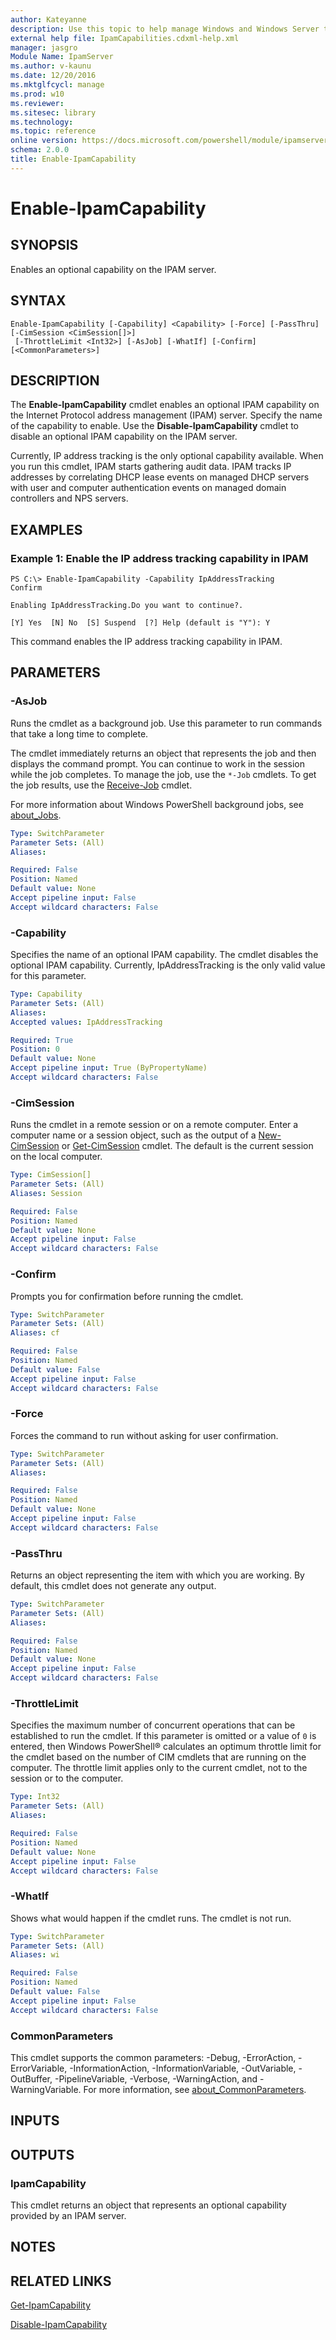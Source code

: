 ```yaml
---
author: Kateyanne
description: Use this topic to help manage Windows and Windows Server technologies with Windows PowerShell.
external help file: IpamCapabilities.cdxml-help.xml
manager: jasgro
Module Name: IpamServer
ms.author: v-kaunu
ms.date: 12/20/2016
ms.mktglfcycl: manage
ms.prod: w10
ms.reviewer: 
ms.sitesec: library
ms.technology: 
ms.topic: reference
online version: https://docs.microsoft.com/powershell/module/ipamserver/enable-ipamcapability?view=windowsserver2022-ps&wt.mc_id=ps-gethelp
schema: 2.0.0
title: Enable-IpamCapability
---
```


# Enable-IpamCapability

## SYNOPSIS
Enables an optional capability on the IPAM server.

## SYNTAX

```
Enable-IpamCapability [-Capability] <Capability> [-Force] [-PassThru] [-CimSession <CimSession[]>]
 [-ThrottleLimit <Int32>] [-AsJob] [-WhatIf] [-Confirm] [<CommonParameters>]
```

## DESCRIPTION
The **Enable-IpamCapability** cmdlet enables an optional IPAM capability on the Internet Protocol address management (IPAM) server.
Specify the name of the capability to enable.
Use the **Disable-IpamCapability** cmdlet to disable an optional IPAM capability on the IPAM server.

Currently, IP address tracking is the only optional capability available.
When you run this cmdlet, IPAM starts gathering audit data.
IPAM tracks IP addresses by correlating DHCP lease events on managed DHCP servers with user and computer authentication events on managed domain controllers and NPS servers.

## EXAMPLES

### Example 1: Enable the IP address tracking capability in IPAM
```
PS C:\> Enable-IpamCapability -Capability IpAddressTracking
Confirm

Enabling IpAddressTracking.Do you want to continue?.

[Y] Yes  [N] No  [S] Suspend  [?] Help (default is "Y"): Y
```

This command enables the IP address tracking capability in IPAM.

## PARAMETERS

### -AsJob
Runs the cmdlet as a background job. Use this parameter to run commands that take a long time to complete. 

The cmdlet immediately returns an object that represents the job and then displays the command prompt. 
You can continue to work in the session while the job completes. 
To manage the job, use the `*-Job` cmdlets. 
To get the job results, use the [Receive-Job](https://go.microsoft.com/fwlink/?LinkID=113372) cmdlet. 

For more information about Windows PowerShell background jobs, see [about_Jobs](https://go.microsoft.com/fwlink/?LinkID=113251).

```yaml
Type: SwitchParameter
Parameter Sets: (All)
Aliases: 

Required: False
Position: Named
Default value: None
Accept pipeline input: False
Accept wildcard characters: False
```

### -Capability
Specifies the name of an optional IPAM capability.
The cmdlet disables the optional IPAM capability.
Currently, IpAddressTracking is the only valid value for this parameter.

```yaml
Type: Capability
Parameter Sets: (All)
Aliases: 
Accepted values: IpAddressTracking

Required: True
Position: 0
Default value: None
Accept pipeline input: True (ByPropertyName)
Accept wildcard characters: False
```

### -CimSession
Runs the cmdlet in a remote session or on a remote computer.
Enter a computer name or a session object, such as the output of a [New-CimSession](https://go.microsoft.com/fwlink/p/?LinkId=227967) or [Get-CimSession](https://go.microsoft.com/fwlink/p/?LinkId=227966) cmdlet.
The default is the current session on the local computer.

```yaml
Type: CimSession[]
Parameter Sets: (All)
Aliases: Session

Required: False
Position: Named
Default value: None
Accept pipeline input: False
Accept wildcard characters: False
```

### -Confirm
Prompts you for confirmation before running the cmdlet.

```yaml
Type: SwitchParameter
Parameter Sets: (All)
Aliases: cf

Required: False
Position: Named
Default value: False
Accept pipeline input: False
Accept wildcard characters: False
```

### -Force
Forces the command to run without asking for user confirmation.

```yaml
Type: SwitchParameter
Parameter Sets: (All)
Aliases: 

Required: False
Position: Named
Default value: None
Accept pipeline input: False
Accept wildcard characters: False
```

### -PassThru
Returns an object representing the item with which you are working.
By default, this cmdlet does not generate any output.

```yaml
Type: SwitchParameter
Parameter Sets: (All)
Aliases: 

Required: False
Position: Named
Default value: None
Accept pipeline input: False
Accept wildcard characters: False
```

### -ThrottleLimit
Specifies the maximum number of concurrent operations that can be established to run the cmdlet.
If this parameter is omitted or a value of `0` is entered, then Windows PowerShell® calculates an optimum throttle limit for the cmdlet based on the number of CIM cmdlets that are running on the computer.
The throttle limit applies only to the current cmdlet, not to the session or to the computer.

```yaml
Type: Int32
Parameter Sets: (All)
Aliases: 

Required: False
Position: Named
Default value: None
Accept pipeline input: False
Accept wildcard characters: False
```

### -WhatIf
Shows what would happen if the cmdlet runs.
The cmdlet is not run.

```yaml
Type: SwitchParameter
Parameter Sets: (All)
Aliases: wi

Required: False
Position: Named
Default value: False
Accept pipeline input: False
Accept wildcard characters: False
```

### CommonParameters
This cmdlet supports the common parameters: -Debug, -ErrorAction, -ErrorVariable, -InformationAction, -InformationVariable, -OutVariable, -OutBuffer, -PipelineVariable, -Verbose, -WarningAction, and -WarningVariable. For more information, see [about_CommonParameters](https://go.microsoft.com/fwlink/?LinkID=113216).

## INPUTS

## OUTPUTS

### IpamCapability
This cmdlet returns an object that represents an optional capability provided by an IPAM server.

## NOTES

## RELATED LINKS

[Get-IpamCapability](./Get-IpamCapability.md)

[Disable-IpamCapability](./Disable-IpamCapability.md)

